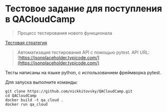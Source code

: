# Тестовое задание для поступления в QACloudCamp
> Процесс тестирования нового функционала

[Тестовая стратегия](https://github.com/nickkitovsky/QACloudCamp/blob/main/test_strategy.md)

>Автоматизация тестирования API с помощью pytest. API URL: [https://jsonplaceholder.typicode.com/](https://jsonplaceholder.typicode.com/)

Тесты написаны на языке python, с использованием фреймворка pytest.

Для запуска выполните команды:

```
git clone https://github.com/nickkitovsky/QACloudCamp.git
cd QACloudCamp
docker build -t qa_cloud .
docker run qa_cloud
```
